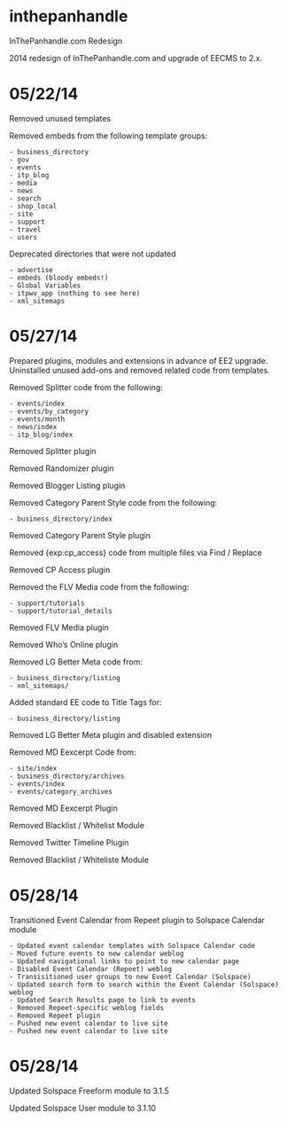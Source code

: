inthepanhandle
==============

InThePanhandle.com Redesign

2014 redesign of InThePanhandle.com and upgrade of EECMS to 2.x.

05/22/14
==============

Removed unused templates

Removed embeds from the following template groups:
   
    - business_directory
    - gov
    - events
    - itp_blog
    - media
    - news
    - search
    - shop_local
    - site
    - support
    - travel
    - users

Deprecated directories that were not updated
    
    - advertise
    - embeds (bloody embeds!)
    - Global Variables
    - itpwv_app (nothing to see here)
    - xml_sitemaps

05/27/14
==============
Prepared plugins, modules and extensions in advance of EE2 upgrade. Uninstalled unused add-ons and removed related code from templates.

Removed Splitter code from the following:
   
    - events/index
    - events/by_category
    - events/month
    - news/index
    - itp_blog/index

Removed Splitter plugin

Removed Randomizer plugin

Removed Blogger Listing plugin

Removed Category Parent Style code from the following:
    
    - business_directory/index

Removed Category Parent Style plugin

Removed {exp:cp_access} code from multiple files via Find / Replace

Removed CP Access plugin

Removed the FLV Media code from the following:
    
    - support/tutorials
    - support/tutorial_details

Removed FLV Media plugin

Removed Who’s Online plugin

Removed LG Better Meta code from:
    
    - business_directory/listing
    - xml_sitemaps/

Added standard EE code to Title Tags for:

    - business_directory/listing

Removed LG Better Meta plugin and disabled extension

Removed MD Eexcerpt Code from:
    
    - site/index
    - business_directory/archives
    - events/index
    - events/category_archives

Removed MD Eexcerpt Plugin

Removed Blacklist / Whitelist Module

Removed Twitter Timeline Plugin

Removed Blacklist / Whiteliste Module

05/28/14
==============

Transitioned Event Calendar from Repeet plugin to Solspace Calendar module

    - Updated event calendar templates with Solspace Calendar code
    - Moved future events to new calendar weblog
    - Updated navigational links to point to new calendar page
    - Disabled Event Calendar (Repeet) weblog
    - Transisitioned user groups to new Event Calendar (Solspace)
    - Updated search form to search within the Event Calendar (Solspace) weblog
    - Updated Search Results page to link to events
    - Removed Repeet-specific weblog fields
    - Removed Repeet plugin
    - Pushed new event calendar to live site
    - Pushed new event calendar to live site

05/28/14
==============

Updated Solspace Freeform module to 3.1.5

Updated Solspace User module to 3.1.10

